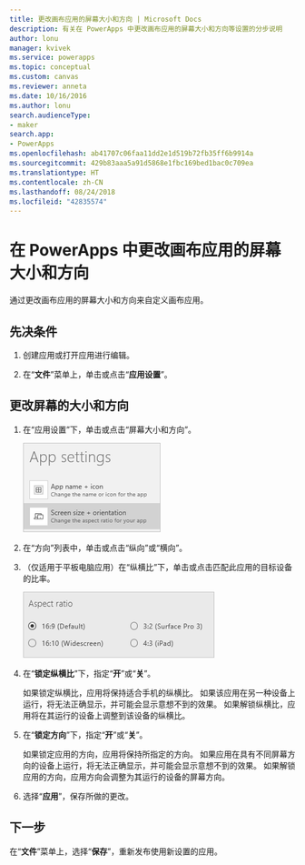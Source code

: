 ```yaml
---
title: 更改画布应用的屏幕大小和方向 | Microsoft Docs
description: 有关在 PowerApps 中更改画布应用的屏幕大小和方向等设置的分步说明
author: lonu
manager: kvivek
ms.service: powerapps
ms.topic: conceptual
ms.custom: canvas
ms.reviewer: anneta
ms.date: 10/16/2016
ms.author: lonu
search.audienceType:
- maker
search.app:
- PowerApps
ms.openlocfilehash: ab41707c06faa11dd2e1d519b72fb35ff6b9914a
ms.sourcegitcommit: 429b83aaa5a91d5868e1fbc169bed1bac0c709ea
ms.translationtype: HT
ms.contentlocale: zh-CN
ms.lasthandoff: 08/24/2018
ms.locfileid: "42835574"
---
```

# <a name="change-screen-size-and-orientation-of-a-canvas-app-in-powerapps"></a>在 PowerApps 中更改画布应用的屏幕大小和方向
通过更改画布应用的屏幕大小和方向来自定义画布应用。

## <a name="prerequisites"></a>先决条件
1. 创建应用或打开应用进行编辑。

2. 在“**文件**”菜单上，单击或点击“**应用设置**”。

## <a name="change-screen-size-and-orientation"></a>更改屏幕的大小和方向
1. 在“应用设置”下，单击或点击“屏幕大小和方向”。

    ![更改应用屏幕大小和方向的选项](./media/set-aspect-ratio-portrait-landscape/size-orientation.png)

2. 在“方向”列表中，单击或点击“纵向”或“横向”。

3. （仅适用于平板电脑应用）在“纵横比”下，单击或点击匹配此应用的目标设备的比率。

    ![更改平板电脑应用的纵横比](./media/set-aspect-ratio-portrait-landscape/aspect-tablet.png)

4. 在“**锁定纵横比**”下，指定“**开**”或“**关**”。

    如果锁定纵横比，应用将保持适合手机的纵横比。 如果该应用在另一种设备上运行，将无法正确显示，并可能会显示意想不到的效果。 如果解锁纵横比，应用将在其运行的设备上调整到该设备的纵横比。

5. 在“**锁定方向**”下，指定“**开**”或“**关**”。

    如果锁定应用的方向，应用将保持所指定的方向。 如果应用在具有不同屏幕方向的设备上运行，将无法正确显示，并可能会显示意想不到的效果。 如果解锁应用的方向，应用方向会调整为其运行的设备的屏幕方向。

6. 选择“**应用**”，保存所做的更改。

## <a name="next-step"></a>下一步
在“**文件**”菜单上，选择“**保存**”，重新发布使用新设置的应用。
